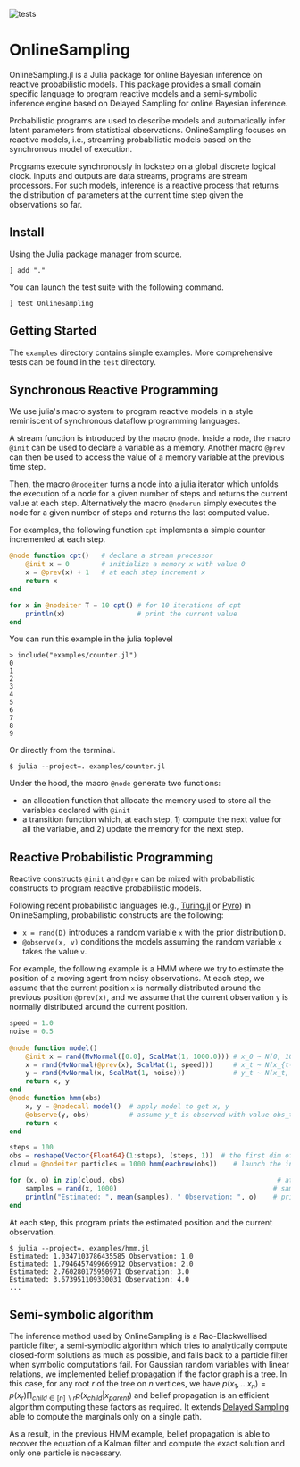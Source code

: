 ![tests](https://github.com/wazizian/OnlineSampling.jl/actions/workflows/test.yml/badge.svg?branch=main)

# OnlineSampling

OnlineSampling.jl is a Julia package for online Bayesian inference on reactive probabilistic models.
This package provides a small domain specific language to program reactive models and a semi-symbolic inference engine based on Delayed Sampling for online Bayesian inference.

Probabilistic programs are used to describe models and automatically infer latent parameters from statistical observations.
OnlineSampling focuses on reactive models, i.e., streaming probabilistic models based on the synchronous model of execution.

Programs execute synchronously in lockstep on a global discrete logical clock.
Inputs and outputs are data streams, programs are stream processors.
For such models, inference is a reactive process that returns the distribution of parameters at the current time step given the observations so far.

## Install

Using the Julia package manager from source.

```
] add "."
```

You can launch the test suite with the following command.

```
] test OnlineSampling
```

## Getting Started

The `examples` directory contains simple examples.
More comprehensive tests can be found in the `test` directory.

## Synchronous Reactive Programming

We use julia's macro system to program reactive models in a style reminiscent of synchronous dataflow programming languages.

A stream function is introduced by the macro `@node`.
Inside a `node`, the macro `@init` can be used to declare a variable as a memory.
Another macro `@prev` can then be used to access the value of a memory variable at the previous time step.

Then, the macro `@nodeiter` turns a node into a julia iterator which unfolds the execution of a node for a given number of steps and returns the current value at each step.
Alternatively the macro `@noderun` simply executes the node for a given number of steps and returns the last computed value.

For examples, the following function `cpt` implements a simple counter incremented at each step.

```julia
@node function cpt()   # declare a stream processor
    @init x = 0        # initialize a memory x with value 0
    x = @prev(x) + 1   # at each step increment x
    return x
end

for x in @nodeiter T = 10 cpt() # for 10 iterations of cpt
    println(x)                  # print the current value
end
```

You can run this example in the julia toplevel

```
> include("examples/counter.jl")
0
1
2
3
4
5
6
7
8
9
```

Or directly from the terminal.

```
$ julia --project=. examples/counter.jl
```


Under the hood, the macro `@node` generate two functions:
- an allocation function that allocate the memory used to store all the variables declared with `@init`
- a transition function which, at each step, 1) compute the next value for all the variable, and 2) update the memory for the next step.


## Reactive Probabilistic Programming

Reactive constructs `@init` and `@pre` can be mixed with probabilistic constructs to program reactive probabilistic models.

Following recent probabilistic languages (e.g., [Turing.jl](https://turing.ml/) or [Pyro](https://pyro.ai/)) in OnlineSampling, probabilistic constructs are the following:
- `x = rand(D)` introduces a random variable `x` with the prior distribution `D`.
- `@observe(x, v)` conditions the models assuming the random variable `x` takes the value `v`.

For example, the following example is a HMM where we try to estimate the position of a moving agent from noisy observations.
At each step, we assume that the current position `x` is normally distributed around the previous position `@prev(x)`, and we assume that the current observation `y` is normally distributed around the current position.

```julia
speed = 1.0
noise = 0.5
    
@node function model()
    @init x = rand(MvNormal([0.0], ScalMat(1, 1000.0))) # x_0 ~ N(0, 1000)
    x = rand(MvNormal(@prev(x), ScalMat(1, speed)))     # x_t ~ N(x_{t-1}, speed)
    y = rand(MvNormal(x, ScalMat(1, noise)))            # y_t ~ N(x_t, noise)
    return x, y
end
@node function hmm(obs)
    x, y = @nodecall model()  # apply model to get x, y
    @observe(y, obs)          # assume y_t is observed with value obs_t 
    return x
end

steps = 100
obs = reshape(Vector{Float64}(1:steps), (steps, 1))  # the first dim of the input must be the number of time steps
cloud = @nodeiter particles = 1000 hmm(eachrow(obs))    # launch the inference with 1000 particles (return an iterator)

for (x, o) in zip(cloud, obs)                                      # at each step
    samples = rand(x, 1000)                                       # sample the 1000 values from the posterior     
    println("Estimated: ", mean(samples), " Observation: ", o)    # print the results
end
```

At each step, this program prints the estimated position and the current observation.

```
$ julia --project=. examples/hmm.jl
Estimated: 1.0347103786435585 Observation: 1.0
Estimated: 1.7946457499669912 Observation: 2.0
Estimated: 2.760280175950971 Observation: 3.0
Estimated: 3.673951109330031 Observation: 4.0
...
```

## Semi-symbolic algorithm

The inference method used by OnlineSampling is a Rao-Blackwellised particle filter, a semi-symbolic algorithm which tries to analytically compute closed-form solutions as much as possible, and falls back to a particle filter when symbolic computations fail.
For Gaussian random variables with linear relations, we implemented [belief propagation](https://en.wikipedia.org/wiki/Belief_propagation) if the factor graph is a tree. In this case, for any root $r$ of the tree on $n$ vertices, we have $p(x_1,...x_n) = p(x_r)\prod_{child \in [n] \backslash r} p(x_{child}|x_{parent})$ and belief propagation is an efficient algorithm computing these factors as required. It extends [Delayed Sampling](https://arxiv.org/abs/1708.07787) able to compute the marginals only on a single path.

As a result, in the previous HMM example, belief propagation is able to recover the equation of a Kalman filter and compute the exact solution and only one particle is necessary.

